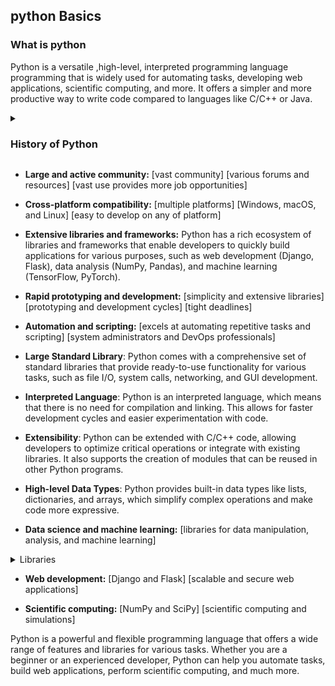## python Basics
### What is python

Python is a versatile ,high-level, interpreted programming language programming that is widely used for automating tasks, developing web applications, scientific computing, and more. It offers a simpler and more productive way to write code compared to languages like C/C++ or Java. 

<details>
<summary>

### History of Python
</summary>

- **1989**: Guido van Rossum, a Dutch programmer, started working on Python as a hobby project during the Christmas holidays.
- **1991**: The first version of Python, Python 0.9.0, was released.
- **1994**: Python 1.0 was released, with new features like lambda, map, filter, and reduce.
- **2000**: Python 2.0 was released, introducing list comprehensions, a garbage collector, and a number of other improvements.
- **2008**: Python 3.0 was released, which introduced several backward-incompatible changes to the language. This version aimed to clean up the language and remove redundant features.
- **2020**: Python 3.9, the latest stable release, was released, with new features and improvements.

Python has gained popularity over the years due to its versatility and extensive libraries and frameworks. It is widely used in various domains, including web development, data analysis, machine learning, and automation. Python's large and active community, cross-platform compatibility, and rapid prototyping capabilities have contributed to its success as a programming language.
</details>

- **Large and active community:** [vast community] [various forums and resources] [vast use provides more job opportunities]

- **Cross-platform compatibility:** [multiple platforms] [Windows, macOS, and Linux] [easy to develop on any of platform]

- **Extensive libraries and frameworks:** Python has a rich ecosystem of libraries and frameworks that enable developers to quickly build applications for various purposes, such as web development (Django, Flask), data analysis (NumPy, Pandas), and machine learning (TensorFlow, PyTorch).

- **Rapid prototyping and development:** [simplicity and extensive libraries] [prototyping and development cycles] [tight deadlines]

- **Automation and scripting:** [excels at automating repetitive tasks and scripting] [system administrators and DevOps professionals]

- **Large Standard Library**: Python comes with a comprehensive set of standard libraries that provide ready-to-use functionality for various tasks, such as file I/O, system calls, networking, and GUI development.

- **Interpreted Language**: Python is an interpreted language, which means that there is no need for compilation and linking. This allows for faster development cycles and easier experimentation with code.

- **Extensibility**: Python can be extended with C/C++ code, allowing developers to optimize critical operations or integrate with existing libraries. It also supports the creation of modules that can be reused in other Python programs.

- **High-level Data Types**: Python provides built-in data types like lists, dictionaries, and arrays, which simplify complex operations and make code more expressive.

- **Data science and machine learning:** [libraries for data manipulation, analysis, and machine learning]
<details>
<summary>Libraries</summary>

- **NumPy**: A fundamental package for scientific computing with Python, providing support for large, multi-dimensional arrays and matrices, along with a collection of mathematical functions to operate on these arrays.

- **Pandas**: A powerful library for data manipulation and analysis. It provides data structures like DataFrames and Series, which allow for efficient data handling and analysis.

- **SciPy**: A library for scientific and technical computing. It provides functionality for numerical integration, optimization, interpolation, linear algebra, and more.

- **Scikit-learn**: A machine learning library that provides a wide range of algorithms for classification, regression, clustering, and dimensionality reduction. It also includes tools for model selection and evaluation.

- **TensorFlow**: An open-source machine learning framework developed by Google. It provides a flexible ecosystem for building and deploying machine learning models, with support for deep learning.

- **PyTorch**: A popular deep learning framework that provides dynamic computational graphs and a wide range of tools for building and training neural networks.

- **Keras**: A high-level neural networks API, written in Python and capable of running on top of TensorFlow, CNTK, or Theano. It simplifies the process of building and training deep learning models.

- **Matplotlib**: A plotting library for creating static, animated, and interactive visualizations in Python. It provides a wide range of plotting functions and customization options.

- **Seaborn**: A data visualization library based on Matplotlib. It provides a high-level interface for creating informative and attractive statistical graphics.

- **Plotly**: A library for creating interactive, web-based visualizations. It supports a wide range of chart types and provides options for customization and interactivity.

- **XGBoost**: An optimized gradient boosting library that provides efficient implementations of gradient boosting algorithms. It is widely used for solving machine learning problems.

- **LightGBM**: A gradient boosting framework that uses tree-based learning algorithms. It is known for its fast training speed and high efficiency.

- **Statsmodels**: A library for statistical modeling and testing. It provides a wide range of statistical models and tools for exploring and analyzing data.

- **NLTK**: A library for natural language processing (NLP). It provides tools for tokenization, stemming, tagging, parsing, and more.

- **Gensim**: A library for topic modeling and document similarity analysis. It provides tools for training and using word embeddings, as well as algorithms for topic modeling.

- **NetworkX**: A library for the creation, manipulation, and study of the structure, dynamics, and functions of complex networks.

- **OpenCV**: A library for computer vision and image processing. It provides tools for image and video analysis, object detection, and more.

- **Dask**: A library for parallel computing and distributed computing in Python. It provides advanced data structures and algorithms for handling large datasets.

- **PySpark**: A Python API for Apache Spark, a fast and general-purpose cluster computing system. It provides tools for distributed data processing and machine learning.

- **H2O**: An open-source machine learning platform that provides a wide range of algorithms and tools for data analysis and modeling.

- **Theano**: A library for efficient mathematical computations, especially on GPUs. It provides a high-level interface for defining and optimizing mathematical expressions.

- **Caffe**: A deep learning framework developed by Berkeley AI Research (BAIR). It is known for its speed and efficiency in training deep neural networks.

- **MXNet**: A deep learning framework that provides a flexible and efficient platform for training and deploying deep neural networks.

- **PyCaret**: A low-code machine learning library that automates the end-to-end machine learning workflow. It provides a wide range of algorithms and tools for model training and evaluation.

- **Prophet**: A library for time series forecasting developed by Facebook. It provides tools for modeling and forecasting time series data with trend, seasonality, and holiday effects.

- **Vaex**: A library for big data visualization and exploration. It provides a memory-efficient DataFrame implementation that can handle billions of rows.

- **Optuna**: A library for hyperparameter optimization. It provides tools for automatically tuning the hyperparameters of machine learning models.

- **Yellowbrick**: A library for visualizing machine learning models and data. It provides tools for model selection, evaluation, and diagnostics.

- **Featuretools**: A library for automated feature engineering. It provides tools for creating new features from existing datasets.

- **CatBoost**: A gradient boosting library developed by Yandex. It is known for its ability to handle categorical features without the need for one-hot encoding.

- **PyTorch Lightning**: A lightweight PyTorch wrapper that simplifies the training and deployment of deep learning models.

- **Optunity**: A library for hyperparameter optimization and model selection. It provides tools for automatically searching for the best hyperparameters.

- **PyOD**: A library for outlier detection. It provides tools for detecting anomalies in data using various algorithms.

- **Eli5**: A library for debugging and interpreting machine learning models. It provides tools for visualizing feature importances and model explanations.

- **TPOT**: A library for automated machine learning. It provides tools for automatically searching for the best machine learning pipelines.

- **AutoML**: A library for automated machine learning. It provides tools for automatically selecting and optimizing machine learning models.

- **Hugging Face Transformers**: A library for state-of-the-art natural language processing (NLP) models. It provides pre-trained models for various NLP tasks.

- **Ludwig**: A library for deep learning model development. It provides a high-level interface for building and training deep learning models.

- **PyTorch Geometric**: A library for deep learning on graphs. It provides tools for graph convolutional networks and graph neural networks.

- **PyTorch Tabular**: A library for deep learning on tabular data. It provides tools for building and training deep learning models for tabular data.

- **PyTorch Forecasting**: A library for time series forecasting with PyTorch. It provides tools for building and training deep learning models for time series data.

- **PyCaret**: A low-code machine learning library that automates the end-to-end machine learning workflow. It provides a wide range of algorithms and tools for model training and evaluation.

- **AutoKeras**: A library for automated machine learning with Keras. It provides tools for automatically searching for the best machine learning architectures.

- **Optuna**: A library for hyperparameter optimization. It provides tools for automatically tuning the hyperparameters of machine learning models.

- **Yellowbrick**: A library for visualizing machine learning models and data. It provides tools for model selection, evaluation, and diagnostics.

- **Featuretools**: A library for automated feature engineering. It provides tools for creating new features from existing datasets.

- **CatBoost**: A gradient boosting library developed by Yandex. It is known for its ability to handle categorical features without the need for one-hot encoding.

- **PyTorch Lightning**: A lightweight PyTorch wrapper that simplifies the training and deployment of deep learning models.

- **Optunity**: A library for hyperparameter optimization and model selection. It provides tools for automatically searching for the best hyperparameters.

- **PyOD**: A library for outlier detection. It provides tools for detecting anomalies in data using various algorithms.

- **Eli5**: A library for debugging and interpreting machine learning models. It provides tools for visualizing feature importances and model explanations.

- **TPOT**: A library for automated machine learning. It provides tools for automatically searching for the best machine learning pipelines.

- **AutoML**: A library for automated machine learning. It provides tools for automatically selecting and optimizing machine learning models.

- **Hugging Face Transformers**: A library for state-of-the-art natural language processing (NLP) models. It provides pre-trained models for various NLP tasks.

- **Ludwig**: A library for deep learning model development. It provides a high-level interface for building and training deep learning models.

- **PyTorch Geometric**: A library for deep learning on graphs. It provides tools for graph convolutional networks and graph neural networks.

- **PyTorch Tabular**: A library for deep learning on tabular data. It provides tools for building and training deep learning models for tabular data.

- **PyTorch Forecasting**: A library for time series forecasting with PyTorch. It provides tools for building and training deep learning models for time series data.
</details>

- **Web development:** [Django and Flask] [scalable and secure web applications]

- **Scientific computing:** [NumPy and SciPy] [scientific computing and simulations]

Python is a powerful and flexible programming language that offers a wide range of features and libraries for various tasks. Whether you are a beginner or an experienced developer, Python can help you automate tasks, build web applications, perform scientific computing, and much more.

